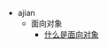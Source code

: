 * ajian
    * 面向对象
        * [什么是面向对象](ajian/basics/java-basic/object-oriented/object-oriented-vs-procedure-oriented.md)
